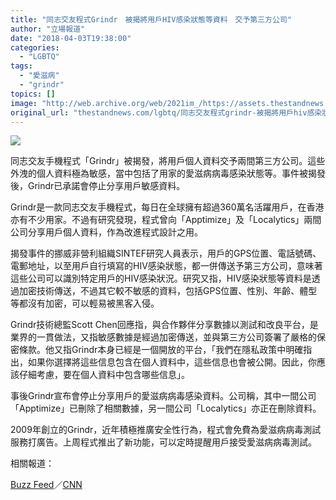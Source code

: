 ```yaml
---
title: "同志交友程式Grindr　被揭將用戶HIV感染狀態等資料　交予第三方公司"
author: "立場報道"
date: "2018-04-03T19:38:00"
categories:
  - "LGBTQ"
tags:
  - "愛滋病"
  - "grindr"
topics: []
image: "http://web.archive.org/web/2021im_/https://assets.thestandnews.com/media/photos/hiv-01_tiztK.png"
original_url: "thestandnews.com/lgbtq/同志交友程式grindr-被揭將用戶hiv感染狀態等資料-交予第三方公司"
---
```

![](http://web.archive.org/web/2021im_/https://assets.thestandnews.com/media/photos/hiv-01_tiztK.png)

同志交友手機程式「Grindr」被揭發，將用戶個人資料交予兩間第三方公司。這些外洩的個人資料極為敏感，當中包括了用家的愛滋病病毒感染狀態等。事件被揭發後，Grindr已承諾會停止分享用戶敏感資料。

Grindr是一款同志交友手機程式，每日在全球擁有超過360萬名活躍用戶，在香港亦有不少用家。不過有研究發現，程式曾向「Apptimize」及「Localytics」兩間公司分享用戶個人資料，作為改進程式設計之用。

揭發事件的挪威非營利組織SINTEF研究人員表示，用戶的GPS位置、電話號碼、電郵地址，以至用戶自行填寫的HIV感染狀態，都一併傳送予第三方公司，意味著這些公司可以識別特定用戶的HIV感染狀況。研究又指，HIV感染狀態等資料是透過加密技術傳送，不過其它較不敏感的資料，包括GPS位置、性別、年齡、體型等都沒有加密，可以輕易被黑客入侵。

Grindr技術總監Scott Chen回應指，與合作夥伴分享數據以測試和改良平台，是業界的一貫做法，又指敏感數據是經過加密傳送，並與第三方公司簽署了嚴格的保密條款。他又指Grindr本身已經是一個開放的平台，「我們在隱私政策中明確指出，如果你選擇將這些信息包含在個人資料中，這些信息也會被公開。因此，你應該仔細考慮，要在個人資料中包含哪些信息」。

事後Grindr宣布會停止分享用戶的愛滋病病毒感染資料。公司稱，其中一間公司「Apptimize」已刪除了相關數據，另一間公司「Localytics」亦正在刪除資料。

2009年創立的Grindr，近年積極推廣安全性行為，程式會免費為愛滋病病毒測試服務打廣告。上周程式推出了新功能，可以定時提醒用戶接受愛滋病病毒測試。

相關報道：

[Buzz Feed](http://web.archive.org/web/20211229100728/https://www.buzzfeed.com/azeenghorayshi/grindr-hiv-status-privacy?utm_term=.ed61javv8#.vmrZKmAAw)／[CNN](http://web.archive.org/web/20211229100728/http://money.cnn.com/2018/04/02/technology/grindr-hiv-data/index.html)